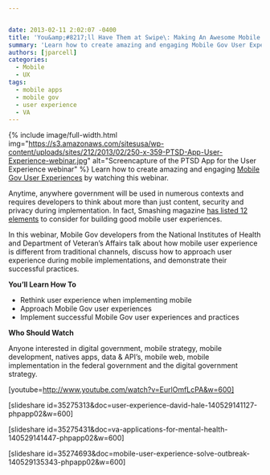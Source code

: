 ```yaml
---


date: 2013-02-11 2:02:07 -0400
title: 'You&amp;#8217;ll Have Them at Swipe\: Making An Awesome Mobile User Experience Webinar'
summary: 'Learn how to create amazing and engaging Mobile Gov User Experiences&nbsp;by watching this webinar. Anytime, anywhere government will be used in numerous contexts and requires developers to think about more than just content, security and privacy during implementation. In fact, Smashing magazine has'
authors: [jparcell]
categories:
  - Mobile
  - UX
tags:
  - mobile apps
  - mobile gov
  - user experience
  - VA
---
```


{% include image/full-width.html img="https://s3.amazonaws.com/sitesusa/wp-content/uploads/sites/212/2013/02/250-x-359-PTSD-App-User-Experience-webinar.jpg" alt="Screencapture of the PTSD App for the User Experience webinar" %}
Learn how to create amazing and engaging [Mobile Gov User Experiences](https://www.WHATEVER/2014/01/20/mobile-gov-user-experience-resources-and-design-tools/ "Mobile Gov User Experience Resources and Design Tools") by watching this webinar.

Anytime, anywhere government will be used in numerous contexts and requires developers to think about more than just content, security and privacy during implementation. In fact, Smashing magazine [has listed 12 elements](http://mobile.smashingmagazine.com/2012/07/12/elements-mobile-user-experience/) to consider for building good mobile user experiences.

In this webinar, Mobile Gov developers from the National Institutes of Health and Department of Veteran&#8217;s Affairs talk about how mobile user experience is different from traditional channels, discuss how to approach user experience during mobile implementations, and demonstrate their successful practices.

**You&#8217;ll Learn How To**

  * Rethink user experience when implementing mobile
  * Approach Mobile Gov user experiences
  * Implement successful Mobile Gov user experiences and practices

**Who Should Watch**

Anyone interested in digital government, mobile strategy, mobile development, natives apps, data & API’s, mobile web, mobile implementation in the federal government and the digital government strategy.

[youtube=http://www.youtube.com/watch?v=EurlOmfLcPA&w=600]

[slideshare id=35275313&doc=user-experience-david-hale-140529141127-phpapp02&w=600]

[slideshare id=35275431&doc=va-applications-for-mental-health-140529141447-phpapp02&w=600]

[slideshare id=35274693&doc=mobile-user-experience-solve-outbreak-140529135343-phpapp02&w=600]

&nbsp;